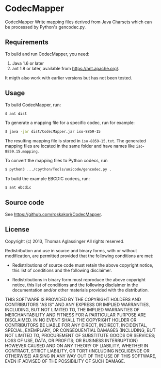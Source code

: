 CodecMapper
===========

CodecMapper  Write mapping files derived from Java Charsets which can be
processed by Python's gencodec.py.


Requirements
------------

To build and run CodecMapper, you need:

  1. Java 1.6 or later
  2. ant 1.8 or later, available from https://ant.apache.org/.

It migth also work with earlier versions but has not been tested.
  

Usage
-----

To build CodecMapper, run:

```sh
$ ant dist
```

To generate a mapping file for a specific codec, run for example:

```sh
$ java -jar dist/CodecMapper.jar iso-8859-15
```

The resulting mapping file is stored in `iso-8859-15.txt`. The generated mapping files
are located in the same folder and have names like
`iso-8859.15.mapping`.

To convert the mapping files to Python codecs, run

```sh
$ python3 .../cpython/Tools/unicode/gencodec.py .
```

To build the example EBCDIC codecs, run:

```sh
$ ant ebcdic
```

Source code
-----------

See https://github.com/roskakori/CodecMapper.


License
-------

Copyright (c) 2013, Thomas Aglassinger
All rights reserved.

Redistribution and use in source and binary forms, with or without
modification, are permitted provided that the following conditions are met:

* Redistributions of source code must retain the above copyright notice,
  this list of conditions and the following disclaimer.

* Redistributions in binary form must reproduce the above copyright notice,
  this list of conditions and the following disclaimer in the documentation
  and/or other materials provided with the distribution.

THIS SOFTWARE IS PROVIDED BY THE COPYRIGHT HOLDERS AND CONTRIBUTORS "AS IS"
AND ANY EXPRESS OR IMPLIED WARRANTIES, INCLUDING, BUT NOT LIMITED TO, THE
IMPLIED WARRANTIES OF MERCHANTABILITY AND FITNESS FOR A PARTICULAR PURPOSE
ARE DISCLAIMED. IN NO EVENT SHALL THE COPYRIGHT HOLDER OR CONTRIBUTORS BE
LIABLE FOR ANY DIRECT, INDIRECT, INCIDENTAL, SPECIAL, EXEMPLARY, OR
CONSEQUENTIAL DAMAGES (INCLUDING, BUT NOT LIMITED TO, PROCUREMENT OF
SUBSTITUTE GOODS OR SERVICES; LOSS OF USE, DATA, OR PROFITS; OR BUSINESS
INTERRUPTION) HOWEVER CAUSED AND ON ANY THEORY OF LIABILITY, WHETHER IN
CONTRACT, STRICT LIABILITY, OR TORT (INCLUDING NEGLIGENCE OR OTHERWISE)
ARISING IN ANY WAY OUT OF THE USE OF THIS SOFTWARE, EVEN IF ADVISED OF THE
POSSIBILITY OF SUCH DAMAGE.
